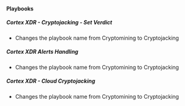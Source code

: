 
#### Playbooks

##### Cortex XDR - Cryptojacking - Set Verdict

- Changes the playbook name from Cryptomining to Cryptojacking
##### Cortex XDR Alerts Handling

- Changes the playbook name from Cryptomining to Cryptojacking
##### Cortex XDR - Cloud Cryptojacking

- Changes the playbook name from Cryptomining to Cryptojacking
